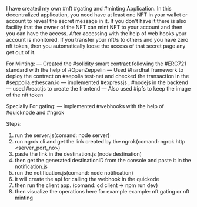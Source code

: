 I have created my own #nft #gating and #minting Application. In this decentralized application, you need have at least one NFT in your wallet or account to reveal the secret message in it. If you don't have it there is also facility that the owner of the NFT can mint NFT to your account and then you can have the access. After accessing with the help of web hooks your account is monitored. If you transfer your nft/s to others and you have zero nft token, then you automatically loose the access of that secret page any get out of it.

For Minting:
— Created the #solidity smart contract following the #ERC721 standard with the help of #OpenZeppelin
— Used #hardhat framework to deploy the contract on #sepolia test-net and checked the transaction in the #seppolia.ethescan.io
— implemented #expressjs , #nodejs in the backend
— used #reactjs to create the frontend 
— Also used #ipfs to keep the image of the nft token

Specially For gating:
— implemented #webhooks with the help of #quicknode and #ngrok

Steps:
1. run the server.js(comand: node server)
2. run ngrok cli and get the link created by the ngrok(comand: ngrok http <server_port_no>)
3. paste the link in the destination.js (node destination)
4. then get the generated destinationID from the console and paste it in the notification.js
5. run the notification.js(comand: node notification)
6. it will create the api for calling the webhook in the quickode
7. then run the client app. (comand: cd client -> npm run dev)
8. then visualize the operations here for example example: nft gating or nft minting
